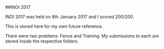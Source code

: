##INOI 2017

INOI 2017 was held on 8th January 2017 and I scored 200/200.

This is stored here for my own future reference.

There were two problems: Fence and Training. My submissions to each are stored inside the respective folders.


